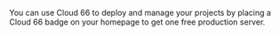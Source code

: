 <!-- usedin: [ _general/account/cloud66-badge.md] -->

You can use Cloud 66 to deploy and manage your projects by placing a Cloud 66 badge on your homepage to get one free production server.

